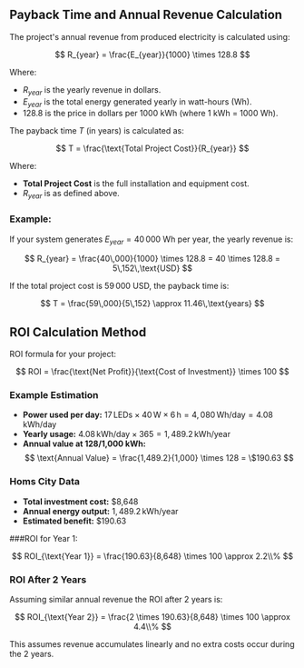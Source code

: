 ## Payback Time and Annual Revenue Calculation

The project's annual revenue from produced electricity is calculated using:

$$
R_{year} = \frac{E_{year}}{1000} \times 128.8
$$

Where:
- $R_{year}$ is the yearly revenue in dollars.
- $E_{year}$ is the total energy generated yearly in watt-hours (Wh).
- 128.8 is the price in dollars per 1000 kWh (where 1 kWh = 1000 Wh).

The payback time $T$ (in years) is calculated as:

$$
T = \frac{\text{Total Project Cost}}{R_{year}}
$$

Where:
- **Total Project Cost** is the full installation and equipment cost.
- $R_{year}$ is as defined above.

### Example:

If your system generates $E_{year} = 40\,000$ Wh per year, the yearly revenue is:

$$
R_{year} = \frac{40\,000}{1000} \times 128.8 = 40 \times 128.8 = 5\,152\,\text{USD}
$$

If the total project cost is $59\,000$ USD, the payback time is:

$$
T = \frac{59\,000}{5\,152} \approx 11.46\,\text{years}
$$

## ROI Calculation Method

ROI formula for your project:

$$
ROI = \frac{\text{Net Profit}}{\text{Cost of Investment}} \times 100
$$

### Example Estimation

- **Power used per day:** $17\, \text{LEDs} \times 40\,\text{W} \times 6\,\text{h} = 4,080\,\text{Wh/day} = 4.08\,\text{kWh/day}$
- **Yearly usage:** $4.08\,\text{kWh/day} \times 365 = 1,489.2\,\text{kWh/year}$
- **Annual value at $128$/1,000 kWh:** 
  $$
  \text{Annual Value} = \frac{1,489.2}{1,000} \times 128 = \$190.63
  $$

### Homs City Data

- **Total investment cost:** \$8,648
- **Annual energy output:** $1,489.2\,\text{kWh/year}$
- **Estimated benefit:** $\$190.63$

###ROI for Year 1:

$$
ROI_{\text{Year 1}} = \frac{190.63}{8,648} \times 100 \approx 2.2\\%
$$

### ROI After 2 Years

Assuming similar annual revenue the ROI after 2 years is:

$$
ROI_{\text{Year 2}} = \frac{2 \times 190.63}{8,648} \times 100 \approx 4.4\\%
$$

This assumes revenue accumulates linearly and no extra costs occur during the 2 years.







